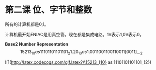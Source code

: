 # 第二课 位、字节和整数

所有的计算机都是0,1。

计算机最开始ENIAC是用真空管。现在都是集成电路。1V表示1,0V表示0。

**Base2 Number Representation**
$$
15213_{10} as 11101101101101_{2}
1.20_{10} as 1.0011001100110011[0011]_{\cdots 2}
$$

![](http://latex.codecogs.com/gif.latex?\\15213_{10} as 11101101101101_{2})
